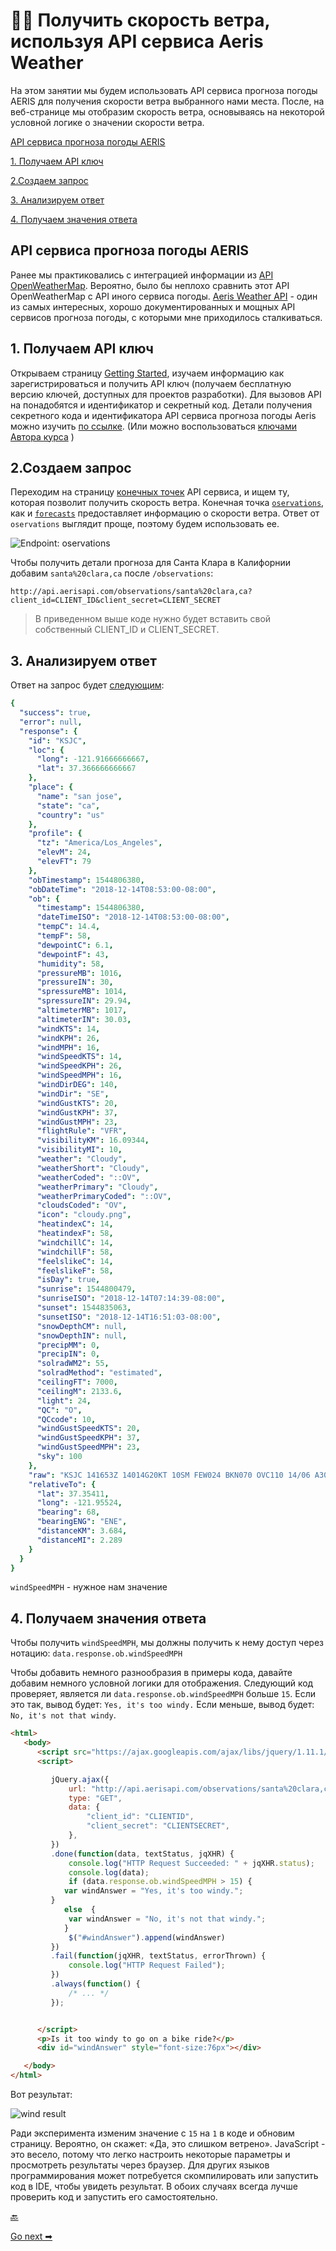 # 👨‍💻 Получить скорость ветра, используя API сервиса Aeris Weather

На этом занятии мы будем использовать API сервиса прогноза погоды AERIS для получения скорости ветра выбранного нами места. После, на веб-странице мы отобразим скорость ветра, основываясь на некоторой условной логике о значении скорости ветра.

[API сервиса прогноза погоды AERIS](#overview)

[1. Получаем API ключ](#getKey)

[2.Создаем запрос](#request)

[3. Анализируем ответ](#response)

[4. Получаем значения ответа](#pullValues)

<a name="overview"></a>
## API сервиса прогноза погоды AERIS

Ранее мы практиковались с интеграцией информации из [API OpenWeatherMap](https://openweathermap.org/api). Вероятно, было бы неплохо сравнить этот API OpenWeatherMap с API иного сервиса погоды. [Aeris Weather API](https://www.aerisweather.com/support/docs/api/) - один из самых интересных, хорошо документированных и мощных API сервисов прогноза погоды, с которыми мне приходилось сталкиваться.

<a name="getKey"></a>
## 1. Получаем API ключ

Открываем страницу [Getting Started](https://www.aerisweather.com/support/docs/api/getting-started/), изучаем информацию как зарегистрироваться и получить API ключ (получаем бесплатную версию ключей, доступных для проектов разработки). Для вызовов API на понадобятся и идентификатор и секретный код. Детали получения секретного кода и идентификатора API сервиса прогноза погоды Aeris можно изучить [по ссылке](../like-developer/get-authorization-keys.md#idAeris). (Или можно воспользоваться [ключами Автора курса](https://idratherbewriting.com/learnapidoc/assets/files/apikeys.txt) )

<a name="request"></a>
## 2.Создаем запрос

Переходим на страницу [конечных точек](https://www.aerisweather.com/support/docs/api/reference/endpoints/#all:all) API сервиса, и ищем ту, которая позволит получить скорость ветра. Конечная точка [`oservations`](https://www.aerisweather.com/support/docs/api/reference/endpoints/observations/), как и [`forecasts`](https://www.aerisweather.com/support/docs/api/reference/endpoints/forecasts/) предоставляет информацию о скорости ветра. Ответ от `oservations` выглядит проще, поэтому будем использовать ее.

![Endpoint: oservations](img/14.png)

Чтобы получить детали прогноза для Санта Клара в Калифорнии добавим `santa%20clara,ca` после `/observations`:

```
http://api.aerisapi.com/observations/santa%20clara,ca?client_id=CLIENT_ID&client_secret=CLIENT_SECRET
```
> В приведенном выше коде нужно будет вставить свой собственный CLIENT_ID и CLIENT_SECRET.

<a name="response"></a>
## 3. Анализируем ответ

Ответ на запрос будет [следующим](http://api.aerisapi.com/observations/santa%20clara,ca?client_id=ByruDorHEne2JB64BhP1k&client_secret=Jp4xullRcy6DXTPSTKBGXAvGGTaT04iiUQXPj0ob):

```yaml
{
  "success": true,
  "error": null,
  "response": {
    "id": "KSJC",
    "loc": {
      "long": -121.91666666667,
      "lat": 37.366666666667
    },
    "place": {
      "name": "san jose",
      "state": "ca",
      "country": "us"
    },
    "profile": {
      "tz": "America/Los_Angeles",
      "elevM": 24,
      "elevFT": 79
    },
    "obTimestamp": 1544806380,
    "obDateTime": "2018-12-14T08:53:00-08:00",
    "ob": {
      "timestamp": 1544806380,
      "dateTimeISO": "2018-12-14T08:53:00-08:00",
      "tempC": 14.4,
      "tempF": 58,
      "dewpointC": 6.1,
      "dewpointF": 43,
      "humidity": 58,
      "pressureMB": 1016,
      "pressureIN": 30,
      "spressureMB": 1014,
      "spressureIN": 29.94,
      "altimeterMB": 1017,
      "altimeterIN": 30.03,
      "windKTS": 14,
      "windKPH": 26,
      "windMPH": 16,
      "windSpeedKTS": 14,
      "windSpeedKPH": 26,
      "windSpeedMPH": 16,
      "windDirDEG": 140,
      "windDir": "SE",
      "windGustKTS": 20,
      "windGustKPH": 37,
      "windGustMPH": 23,
      "flightRule": "VFR",
      "visibilityKM": 16.09344,
      "visibilityMI": 10,
      "weather": "Cloudy",
      "weatherShort": "Cloudy",
      "weatherCoded": "::OV",
      "weatherPrimary": "Cloudy",
      "weatherPrimaryCoded": "::OV",
      "cloudsCoded": "OV",
      "icon": "cloudy.png",
      "heatindexC": 14,
      "heatindexF": 58,
      "windchillC": 14,
      "windchillF": 58,
      "feelslikeC": 14,
      "feelslikeF": 58,
      "isDay": true,
      "sunrise": 1544800479,
      "sunriseISO": "2018-12-14T07:14:39-08:00",
      "sunset": 1544835063,
      "sunsetISO": "2018-12-14T16:51:03-08:00",
      "snowDepthCM": null,
      "snowDepthIN": null,
      "precipMM": 0,
      "precipIN": 0,
      "solradWM2": 55,
      "solradMethod": "estimated",
      "ceilingFT": 7000,
      "ceilingM": 2133.6,
      "light": 24,
      "QC": "O",
      "QCcode": 10,
      "windGustSpeedKTS": 20,
      "windGustSpeedKPH": 37,
      "windGustSpeedMPH": 23,
      "sky": 100
    },
    "raw": "KSJC 141653Z 14014G20KT 10SM FEW024 BKN070 OVC110 14/06 A3003 RMK AO2 SLP168 T01440061",
    "relativeTo": {
      "lat": 37.35411,
      "long": -121.95524,
      "bearing": 68,
      "bearingENG": "ENE",
      "distanceKM": 3.684,
      "distanceMI": 2.289
    }
  }
}
```

`windSpeedMPH` - нужное нам значение

<a name="pullValues"></a>
## 4. Получаем значения ответа

Чтобы получить `windSpeedMPH`, мы должны получить к нему доступ через нотацию: `data.response.ob.windSpeedMPH`

Чтобы добавить немного разнообразия в примеры кода, давайте добавим немного условной логики для отображения. Следующий код проверяет, является ли `data.response.ob.windSpeedMPH` больше `15`. Если это так, вывод будет: `Yes, it's too windy.` Если меньше, вывод будет: `No, it's not that windy`.

```html
<html>
   <body>
      <script src="https://ajax.googleapis.com/ajax/libs/jquery/1.11.1/jquery.min.js"></script>
      <script>

         jQuery.ajax({
             url: "http://api.aerisapi.com/observations/santa%20clara,ca",
             type: "GET",
             data: {
                 "client_id": "CLIENTID",
                 "client_secret": "CLIENTSECRET",
             },
         })
         .done(function(data, textStatus, jqXHR) {
             console.log("HTTP Request Succeeded: " + jqXHR.status);
             console.log(data);
             if (data.response.ob.windSpeedMPH > 15) {
         	var windAnswer = "Yes, it's too windy.";
         }
         	else  {
         	 var windAnswer = "No, it's not that windy.";
         	}
             $("#windAnswer").append(windAnswer)
         })
         .fail(function(jqXHR, textStatus, errorThrown) {
             console.log("HTTP Request Failed");
         })
         .always(function() {
             /* ... */
         });


      </script>
      <p>Is it too windy to go on a bike ride?</p>
      <div id="windAnswer" style="font-size:76px"></div>

   </body>
</html>
```

Вот результат:

![wind result](img/15.png)

Ради эксперимента изменим значение с `15` на `1` в коде и обновим страницу. Вероятно, он скажет: «Да, это слишком ветрено». JavaScript - это весело, потому что легко настроить некоторые параметры и просмотреть результаты через браузер. Для других языков программирования может потребуется скомпилировать или запустить код в IDE, чтобы увидеть результат. В обоих случаях всегда лучше проверить код и запустить его самостоятельно.

[🔙](Retrieve-gallery-using-Flickr-API.md)

[Go next ➡](RAML-tutorial.md)
